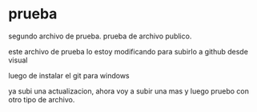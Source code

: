 # prueba
segundo archivo de prueba.
prueba de archivo publico.

este archivo de prueba lo estoy modificando para subirlo a github desde visual

luego de instalar el git para windows



ya subi una actualizacion, ahora voy a subir una mas y luego pruebo con otro tipo de archivo.
